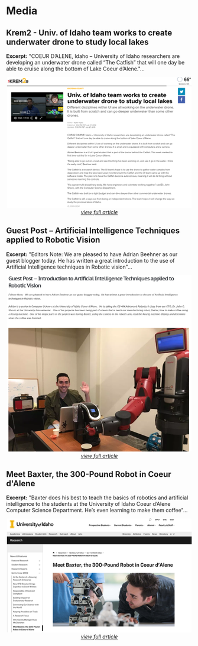 # Media

## Krem2 - Univ. of Idaho team works to create underwater drone to study local lakes

**Excerpt:** "COEUR D’ALENE, Idaho – University of Idaho researchers are developing an underwater drone called “The Catfish” that will one day be able to cruise along the bottom of Lake Coeur d’Alene."...

<p align="center">
    <img src="../../assets/media/UnderwaterDroneLakeResearchMedia/lake-krem_orig.png" width="500"/><br>
    <i><a href="https://www.krem.com/article/news/local/kootenai-county/univ-of-idaho-team-works-to-create-underwater-drone-to-study-local-lakes/293-578119295">view full article</a></i>
</p>

## Guest Post – Artificial Intelligence Techniques applied to Robotic Vision

**Excerpt:** "Editors Note:   We are pleased to have Adrian Beehner as our guest blogger today.  He has written a great introduction to the use of Artificial Intelligence techniques in Robotic vision"...

<p align="center">
    <img src="../../assets/media/GuestPostAIVisionMedia/guest2_1.png" width="500"/><br>
    <i><a href="https://www.switchdoc.com/2017/11/guest-post-ai-techniques-applied-to-robotic-vision/">view full article</a></i>
</p>


## Meet Baxter, the 300-Pound Robot in Coeur d'Alene

**Excerpt:** "Baxter does his best to teach the basics of robotics and artificial intelligence to the students at the University of Idaho Coeur d’Alene Computer Science Department. He’s even learning to make them coffee"...

<p align="center">
    <img src="../../assets/media/UoIMeetBaxterMedia/baxter-300-pound_1.png" width="500"/><br>
    <i><a href="https://www.uidaho.edu/research/news/get-to-know-ored/baxter">view full article</a></i>
</p>
